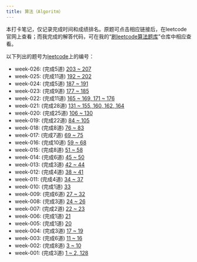 ```yaml
---
title: 算法（Algoritm）
---
```


本打卡笔记，仅记录完成时间和成绩排名。原题可点击相应链接后，在leetcode官网上查看；而我完成的解答代码，可在我的“[刷leetcode算法题库](https://github.com/yanlinlin82/leetcode/)”仓库中相应查看。

以下列出的题号为[leetcode](https://leetcode-cn.com/problemset/all/)上的编号：

* week-026: (完成5道) [203 ~ 207](../week-026/#algorithm)
* week-025: (完成11道) [192 ~ 202](../week-025/#algorithm)
* week-024: (完成5道) [187 ~ 191](../week-024/#algorithm)
* week-023: (完成9道) [177 ~ 185](../week-023/#algorithm)
* week-022: (完成11道) [165 ~ 169, 171 ~ 176](../week-022/#algorithm)
* week-021: (完成28道) [131 ~ 155, 160, 162, 164](../week-021/#algorithm)
* week-020: (完成25道) [106 ~ 130](../week-020/#algorithm)
* week-019: (完成22道) [84 ~ 105](../week-019/#algorithm)
* week-018: (完成8道) [76 ~ 83](../week-018/#algorithm)
* week-017: (完成7道) [69 ~ 75](../week-017/#algorithm)
* week-016: (完成10道) [59 ~ 68](../week-016/#algorithm)
* week-015: (完成8道) [51 ~ 58](../week-015/#algorithm)
* week-014: (完成6道) [45 ~ 50](../week-014/#algorithm)
* week-013: (完成3道) [42 ~ 44](../week-013/#algorithm)
* week-012: (完成4道) [38 ~ 41](../week-012/#algorithm)
* week-011: (完成4道) [34 ~ 37](../week-011/#algorithm)
* week-010: (完成1道) [33](../week-010/#algorithm)
* week-009: (完成6道) [27 ~ 32](../week-009/#algorithm)
* week-008: (完成3道) [24 ~ 26](../week-008/#algorithm)
* week-007: (完成2道) [22 ~ 23](../week-007/#algorithm)
* week-006: (完成1道) [21](../week-006/#algorithm)
* week-005: (完成1道) [20](../week-005/#algorithm)
* week-004: (完成3道) [17 ~ 19](../week-004/#algorithm)
* week-003: (完成6道) [11 ~ 16](../week-003/#algorithm)
* week-002: (完成8道) [3 ~ 10](../week-002/#algorithm)
* week-001: (完成3道) [1 ~ 2, 128](../week-001/#algorithm)
